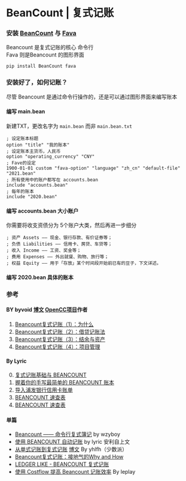 # BeanCount | 复式记账


### 安装 [BeanCount]() 与 [Fava]()
Beancount 是复式记账的核心 命令行  
Fava 则是Beancount 的图形界面
```
pip install BeanCount fava
```

### 安装好了，如何记账？
尽管 Beancount 是通过命令行操作的，还是可以通过图形界面来编写账本
#### 编写 main.bean 
新建TXT，更改名字为 `main.bean` 而非 `main.bean.txt` 
```
; 设定账本标题
option "title" "我的账本"
; 设定账本主货币，人民币
option "operating_currency" "CNY"
; Fave的设定
1900-01-01 custom "fava-option" "language" "zh_cn" "default-file" "2021.bean"
; 所有使用中的账户都写在 accounts.bean
include "accounts.bean"
; 每年的账本
include "2020.bean"
```

#### 编写 accounts.bean 大小账户
你需要将收支资债分为 5个账户大类，然后再进一步细分
```
; 资产 Assets —— 现金、银行存款、有价证券等；
; 负债 Liabilities —— 信用卡、房贷、车贷等；
; 收入 Income —— 工资、奖金等；
; 费用 Expenses —— 外出就餐、购物、旅行等；
; 权益 Equity —— 用于「存放」某个时间段开始前已有的豆子，下文详述。
```

#### 编写 2020.bean 具体的账本


### 参考  
#### BY byvoid [博文](https://byvoid.com/zhs/) [OpenCC项目](https://github.com/BYVoid/OpenCC)作者   
1. [Beancount复式记账（1）：为什么](https://byvoid.com/zhs/blog/beancount-bookkeeping-1/)  
2. [Beancount复式记账（2）：借贷记账法](https://byvoid.com/zhs/blog/beancount-bookkeeping-2/)  
3. [Beancount复式记账（3）：结余与资产](https://byvoid.com/zhs/blog/beancount-bookkeeping-3/)  
4. [Beancount复式记账（4）：项目管理](https://byvoid.com/zhs/blog/beancount-bookkeeping-4/)  

#### By Lyric  
0. [复式记账基础与 BEANCOUNT](https://gitpress.io/c/beancount-tutorial/beancount-tutorial-0)  
1. [握着你的手写最简单的 BEANCOUNT 账本](https://gitpress.io/c/beancount-tutorial/beancount-tutorial-1)  
2. [导入浦发银行信用卡账单](https://gitpress.io/c/beancount-tutorial/beancount-tutorial-2)  
3. [BEANCOUNT 速查表](https://gitpress.io/c/beancount-tutorial/beancount-tutorial-3)  
4. [BEANCOUNT 速查表](https://gitpress.io/c/beancount-tutorial/beancount-cheat-sheet)

#### 单篇
* [Beancount —— 命令行复式簿记](https://wzyboy.im/post/1063.html) by wzyboy  
* [使用 BEANCOUNT 自动记账](https://lyric.im/beancount) by  lyric 安利自上文
* [从单式记账到复式记账](https://sspai.com/post/36607)
[博文](https://www.sundialdreams.com/from-single-entry-to-double-entry-accounting/) By yhlfh（少数派） 
* [Beancount复式记账：接地气的Why and How](https://blog.zsxsoft.com/post/41)
* [LEDGER LIKE - BEANCOUNT 复式记账](https://erasin.wang/beancount/)
* [使用 Costflow 提高 Beancount 记账效率](https://medium.com/leplay/%E4%BD%BF%E7%94%A8-costflow-%E6%8F%90%E9%AB%98-beancount-%E8%AE%B0%E8%B4%A6%E6%95%88%E7%8E%87-bdae22d1f6c4) By leplay  

